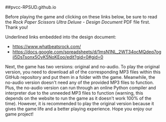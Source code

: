 ##pvcc-RPSUD.github.io

Before playing the game and clicking on these links below, be sure to read the _Rock Paper Scissors Ultra Deluxe - Design Document_ PDF file first. Thank you!

Underlined links embedded into the design document:
- https://www.whatbeatsrock.com/
- https://docs.google.com/spreadsheets/d/1msN1NL_2WT34ocMQdeq7ogil5DsTsonx5OyK5NoKEoo/edit?gid=0#gid=0

Next, the game has two versions: original and no-audio. To play the original version, you need to download all of the corresponding MP3 files within this GitHub repository and put them in a folder with the game. Meanwhile, the no-audio version doesn't need any of the provided MP3 files to function. Plus, the no-audio version can run through an online Python compiler and interpreter due to the unneeded MP3 files to function (warning, this depends on the website to run the game as it doesn't work 100% of the time). However, it is recommended to play the original version because it gives the game life and a better playing experience. Hope you enjoy our game project!
